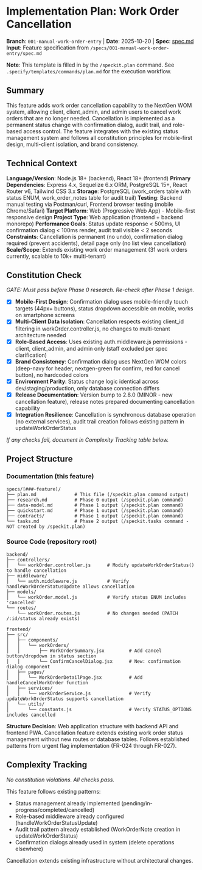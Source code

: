 # Implementation Plan: Work Order Cancellation

**Branch**: `001-manual-work-order-entry` | **Date**: 2025-10-20 | **Spec**: [spec.md](./spec.md)
**Input**: Feature specification from `/specs/001-manual-work-order-entry/spec.md`

**Note**: This template is filled in by the `/speckit.plan` command. See `.specify/templates/commands/plan.md` for the execution workflow.

## Summary

This feature adds work order cancellation capability to the NextGen WOM system, allowing client, client_admin, and admin users to cancel work orders that are no longer needed. Cancellation is implemented as a permanent status change with confirmation dialog, audit trail, and role-based access control. The feature integrates with the existing status management system and follows all constitution principles for mobile-first design, multi-client isolation, and brand consistency.

## Technical Context

**Language/Version**: Node.js 18+ (backend), React 18+ (frontend)
**Primary Dependencies**: Express 4.x, Sequelize 6.x ORM, PostgreSQL 15+, React Router v6, Tailwind CSS 3.x
**Storage**: PostgreSQL (work_orders table with status ENUM, work_order_notes table for audit trail)
**Testing**: Backend manual testing via Postman/curl, Frontend browser testing (mobile Chrome/Safari)
**Target Platform**: Web (Progressive Web App) - Mobile-first responsive design
**Project Type**: Web application (frontend + backend monorepo)
**Performance Goals**: Status update response < 500ms, UI confirmation dialog < 100ms render, audit trail visible < 2 seconds
**Constraints**: Cancellation is permanent (no undo), confirmation dialog required (prevent accidents), detail page only (no list view cancellation)
**Scale/Scope**: Extends existing work order management (31 work orders currently, scalable to 10k+ multi-tenant)

## Constitution Check

*GATE: Must pass before Phase 0 research. Re-check after Phase 1 design.*

- [x] **Mobile-First Design**: Confirmation dialog uses mobile-friendly touch targets (44px+ buttons), status dropdown accessible on mobile, works on smartphone screens
- [x] **Multi-Client Data Isolation**: Cancellation respects existing client_id filtering in workOrder.controller.js, no changes to multi-tenant architecture needed
- [x] **Role-Based Access**: Uses existing auth.middleware.js permissions - client, client_admin, and admin only (staff excluded per spec clarification)
- [x] **Brand Consistency**: Confirmation dialog uses NextGen WOM colors (deep-navy for header, nextgen-green for confirm, red for cancel button), no hardcoded colors
- [x] **Environment Parity**: Status change logic identical across dev/staging/production, only database connection differs
- [x] **Release Documentation**: Version bump to 2.8.0 (MINOR - new cancellation feature), release notes prepared documenting cancellation capability
- [x] **Integration Resilience**: Cancellation is synchronous database operation (no external services), audit trail creation follows existing pattern in updateWorkOrderStatus

*If any checks fail, document in Complexity Tracking table below.*

## Project Structure

### Documentation (this feature)

```
specs/[###-feature]/
├── plan.md              # This file (/speckit.plan command output)
├── research.md          # Phase 0 output (/speckit.plan command)
├── data-model.md        # Phase 1 output (/speckit.plan command)
├── quickstart.md        # Phase 1 output (/speckit.plan command)
├── contracts/           # Phase 1 output (/speckit.plan command)
└── tasks.md             # Phase 2 output (/speckit.tasks command - NOT created by /speckit.plan)
```

### Source Code (repository root)

```
backend/
├── controllers/
│   └── workOrder.controller.js      # Modify updateWorkOrderStatus() to handle cancellation
├── middleware/
│   └── auth.middleware.js           # Verify handleWorkOrderStatusUpdate allows cancellation
├── models/
│   └── workOrder.model.js           # Verify status ENUM includes 'cancelled'
└── routes/
    └── workOrder.routes.js          # No changes needed (PATCH /:id/status already exists)

frontend/
├── src/
│   ├── components/
│   │   └── workOrders/
│   │       ├── WorkOrderSummary.jsx         # Add cancel button/dropdown in status section
│   │       └── ConfirmCancelDialog.jsx      # New: confirmation dialog component
│   ├── pages/
│   │   └── WorkOrderDetailPage.jsx          # Add handleCancelWorkOrder function
│   ├── services/
│   │   └── workOrderService.js              # Verify updateWorkOrderStatus supports cancellation
│   └── utils/
│       └── constants.js                     # Verify STATUS_OPTIONS includes cancelled
```

**Structure Decision**: Web application structure with backend API and frontend PWA. Cancellation feature extends existing work order status management without new routes or database tables. Follows established patterns from urgent flag implementation (FR-024 through FR-027).

## Complexity Tracking

*No constitution violations. All checks pass.*

This feature follows existing patterns:
- Status management already implemented (pending/in-progress/completed/cancelled)
- Role-based middleware already configured (handleWorkOrderStatusUpdate)
- Audit trail pattern already established (WorkOrderNote creation in updateWorkOrderStatus)
- Confirmation dialogs already used in system (delete operations elsewhere)

Cancellation extends existing infrastructure without architectural changes.

